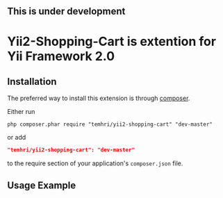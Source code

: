 ## This is under development ##


# Yii2-Shopping-Cart is extention for Yii Framework 2.0
## Installation
The preferred way to install this extension is through [composer](http://getcomposer.org/download/).

Either run

```
php composer.phar require "temhri/yii2-shopping-cart" "dev-master"
```
or add

```json
"temhri/yii2-shopping-cart": "dev-master"
```

to the require section of your application's `composer.json` file.

## Usage Example

